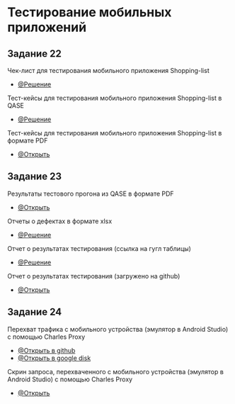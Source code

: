 # Тестирование мобильных приложений
## Задание 22
Чек-лист для тестирования мобильного приложения Shopping-list
- [@Решение](https://docs.google.com/spreadsheets/d/1DPpKEdrQt3Md6vbfvEaCWmpuGGdt4JAKr-E1HicOCPs/edit?usp=sharing)

Тест-кейсы для тестирования мобильного приложения Shopping-list в QASE
- [@Решение](https://app.qase.io/project/G9?author=287&previewMode=side&suite=329&tab=properties)
 
Тест-кейсы для тестирования мобильного приложения Shopping-list в формате PDF
- [@Открыть](https://github.com/NikolaevaAR/mobile/blob/main/%D0%A2%D0%B5%D1%81%D1%82-%D0%BA%D0%B5%D0%B9%D1%81%D1%8B%20%D0%B4%D0%BB%D1%8F%20%D1%82%D0%B5%D1%81%D1%82%D0%B8%D1%80%D0%BE%D0%B2%D0%B0%D0%BD%D0%B8%D1%8F%20%D0%BC%D0%BE%D0%B1%D0%B8%D0%BB%D1%8C%D0%BD%D0%BE%D0%B3%D0%BE%20%D0%BF%D1%80%D0%B8%D0%BB%D0%BE%D0%B6%D0%B5%D0%BD%D0%B8%D1%8F%20%D0%B2%20%D1%84%D0%BE%D1%80%D0%BC%D0%B0%D1%82%D0%B5%20PDF.pdf)


## Задание 23
Результаты тестового прогона из QASE в формате PDF
- [@Открыть](https://github.com/NikolaevaAR/mobile/blob/main/%D0%A0%D0%B5%D0%B7%D1%83%D0%BB%D1%8C%D1%82%D0%B0%D1%82%D1%8B%20%D1%82%D0%B5%D1%81%D1%82%D0%BE%D0%B2%D0%BE%D0%B3%D0%BE%20%D0%BF%D1%80%D0%BE%D0%B3%D0%BE%D0%BD%D0%B0%20%D0%B8%D0%B7%20QASE.pdf)

Отчеты о дефектах в формате xlsx
- [@Решение](https://docs.google.com/spreadsheets/d/1vfUegjDYOADY9tTv2eC_xFGzAhASRI2k/edit?usp=sharing&ouid=116026841794239393224&rtpof=true&sd=true)
 
Отчет о результатах тестирования (ссылка на гугл таблицы)
- [@Решение](https://docs.google.com/spreadsheets/d/1Td7_BGxjHyPX6I24kQ-dQNB6Nakn98Qab-IPmLroGdw/edit?usp=sharing)

Отчет о результатах тестирования (загружено на github)
- [@Открыть](https://github.com/NikolaevaAR/mobile/blob/main/%D0%9E%D1%82%D1%87%D0%B5%D1%82%20%D0%BF%D0%BE%20%D1%80%D0%B5%D0%B7%D1%83%D0%BB%D1%8C%D1%82%D0%B0%D1%82%D0%B0%D0%BC%20%D1%82%D0%B5%D1%81%D1%82%D0%B8%D1%80%D0%BE%D0%B2%D0%B0%D0%BD%D0%B8%D1%8F%20%D0%BC%D0%BE%D0%B1%D0%B8%D0%BB%D1%8C%D0%BD%D0%BE%D0%B3%D0%BE%20%D0%BF%D1%80%D0%B8%D0%BB%D0%BE%D0%B6%D0%B5%D0%BD%D0%B8%D1%8F%20Shopping-list.xlsx)

## Задание 24
Перехват трафика с мобильного устройства (эмулятор в Android Studio) с помощью Charles Proxy
- [@Открыть в github](https://github.com/NikolaevaAR/mobile/blob/main/%D0%BF%D0%B5%D1%80%D0%B5%D1%85%D0%B2%D0%B0%D1%82%20%D1%82%D1%80%D0%B0%D1%84%D0%B8%D0%BA%D0%B0.mp4)
- [@Открыть в google disk](https://drive.google.com/file/d/182_dEub8WOd_gR3dw59b_iirioixa0Aj/view?usp=sharing)

Скрин запроса, перехваченного с мобильного устройства (эмулятор в Android Studio) с помощью Charles Proxy
- [@Открыть](https://github.com/NikolaevaAR/mobile/blob/main/%D1%81%D0%BA%D1%80%D0%B8%D0%BD%20%D0%B7%D0%B0%D0%BF%D1%80%D0%BE%D1%81%D0%B0.png)
